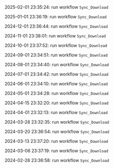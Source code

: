 2025-02-01 23:35:24: run workflow `Sync_Download` 

2025-01-01 23:36:19: run workflow `Sync_Download` 

2024-12-01 23:36:44: run workflow `Sync_Download` 

2024-11-01 23:38:01: run workflow `Sync_Download` 

2024-10-01 23:37:52: run workflow `Sync_Download` 

2024-09-01 23:34:51: run workflow `Sync_Download` 

2024-08-01 23:34:40: run workflow `Sync_Download` 

2024-07-01 23:34:42: run workflow `Sync_Download` 

2024-06-01 23:34:10: run workflow `Sync_Download` 

2024-05-01 23:34:28: run workflow `Sync_Download` 

2024-04-15 23:32:20: run workflow `Sync_Download` 

2024-04-01 23:32:13: run workflow `Sync_Download` 

2024-03-28 23:32:35: run workflow `Sync_Download` 

2024-03-20 23:36:54: run workflow `Sync_Download` 

2024-03-13 23:37:20: run workflow `Sync_Download` 

2024-03-06 23:37:19: run workflow `Sync_Download` 

2024-02-28 23:36:58: run workflow `Sync_Download` 



